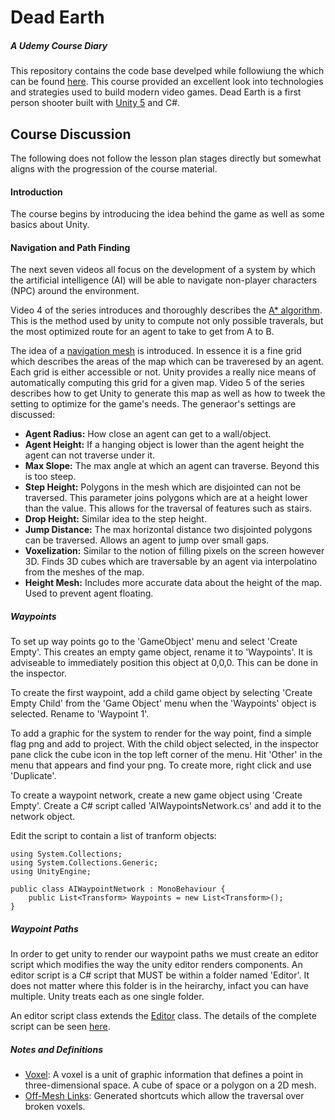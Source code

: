 # **Dead Earth**
##### A Udemy Course Diary

This repository contains the code base develped while followiung the which can be found [here](https://www.udemy.com/build-your-own-first-person-shooter-survival-game-in-unity). This course provided an excellent look into technologies and strategies used to build modern video games. Dead Earth is a first person shooter built with [Unity 5](https://unity3d.com/) and C#.

## Course Discussion
The following does not follow the lesson plan stages directly but somewhat aligns with the progression of the course material.

#### Introduction
The course begins by introducing the idea behind the game as well as some basics about Unity. 
#### Navigation and Path Finding
The next seven videos all focus on the development of a system by which the artificial intelligence (AI) will be able to navigate non-player characters (NPC) around the environment.

Video 4 of the series introduces and thoroughly describes the [A* algorithm](https://en.wikipedia.org/wiki/A*_search_algorithm). This is the method used by unity to compute not only possible traverals, but the most optimized route for an agent to take to get from A to B. 

The idea of a [navigation mesh](https://en.wikipedia.org/wiki/Navigation_mesh) is introduced. In essence it is a fine grid which describes the areas of the map which can be traveresed by an agent. Each grid is either accessible or not. Unity provides a really nice means of automatically computing this grid for a given map. Video 5 of the series describes how to get Unity to generate this map as well as how to tweek the setting to optimize for the game's needs. The generaor's settings are discussed:

- **Agent Radius:** How close an agent can get to a wall/object.
- **Agent Height:** If a hanging object is lower than the agent height the agent can not traverse under it.
- **Max Slope:** The max angle at which an agent can traverse. Beyond this is too steep.
- **Step Height:** Polygons in the mesh which are disjointed can not be traversed. This parameter joins polygons which are at a height lower than the value. This allows for the traversal of features such as stairs.
- **Drop Height:** Similar idea to the step height.
- **Jump Distance:** The max horizontal distance two disjointed polygons can be traversed. Allows an agent to jump over small gaps.
- **Voxelization:** Similar to the notion of filling pixels on the screen however 3D. Finds 3D cubes which are traversable by an agent via interpolatino from the meshes of the map. 
- **Height Mesh:** Includes more accurate data about the height of the map. Used to prevent agent floating.

##### Waypoints
To set up way points go to the 'GameObject' menu and select 'Create Empty'. This creates an empty game object, rename it to 'Waypoints'. It is adviseable to immediately position this object at 0,0,0. This can be done in the inspector.

To create the first waypoint, add a child game object by selecting 'Create Empty Child' from the 'Game Object' menu when the 'Waypoints' object is selected. Rename to 'Waypoint 1'. 

To add a graphic for the system to render for the way point, find a simple flag png and add to project. With the child object selected, in the inspector pane click the cube icon in the top left corner of the menu. Hit 'Other' in the menu that appears and find your png. To create more, right click and use 'Duplicate'.

To create a waypoint network, create a new game object using 'Create Empty'. Create a C# script called 'AIWaypointsNetwork.cs' and add it to the network object.

Edit the script to contain a list of tranform objects:

    using System.Collections;
    using System.Collections.Generic;
    using UnityEngine;
    
    public class AIWaypointNetwork : MonoBehaviour {
        public List<Transform> Waypoints = new List<Transform>();
    }

##### Waypoint Paths
In order to get unity to render our waypoint paths we must create an editor script which modifies the way the unity editor renders components. An editor script is a C# script that MUST be within a folder named 'Editor'. It does not matter where this folder is in the heirarchy, infact you can have multiple. Unity treats each as one single folder. 

An editor script class extends the [Editor](https://docs.unity3d.com/ScriptReference/Editor.html) class. The details of the complete script can be seen [here](https://github.com/nhoughto5/DeadEarth/tree/master/Assets/Dead%20Earth/Editor).

##### Notes and Definitions 
- [Voxel](http://whatis.techtarget.com/definition/voxel): A voxel is a unit of graphic information that defines a point in three-dimensional space. A cube of space or a polygon on a 2D mesh.  
- [Off-Mesh Links](https://docs.unity3d.com/Manual/class-OffMeshLink.html): Generated shortcuts which allow the traversal over broken voxels.
